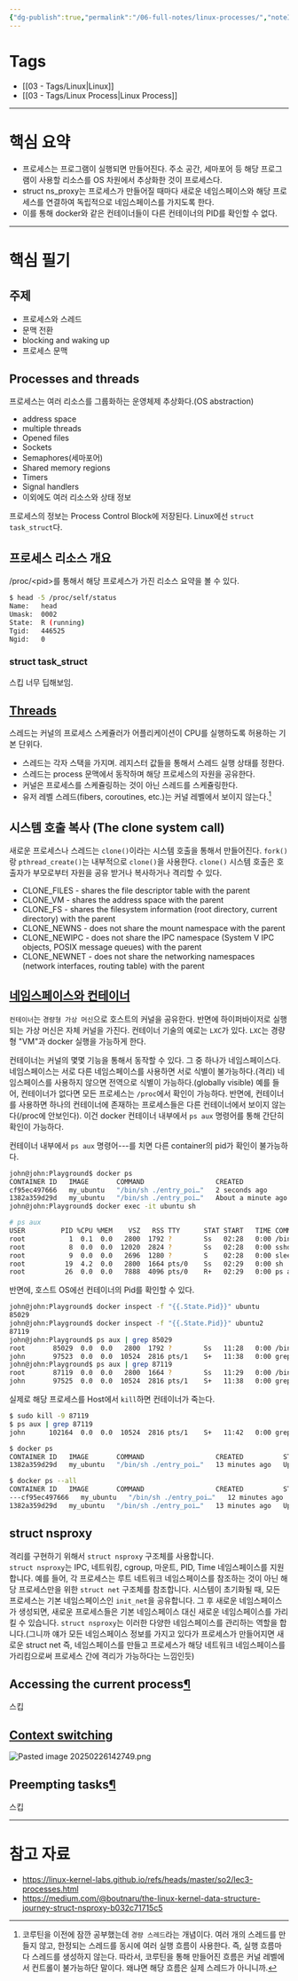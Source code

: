 ```yaml
---
{"dg-publish":true,"permalink":"/06-full-notes/linux-processes/","noteIcon":""}
---
```


# Tags
- [[03 - Tags/Linux\|Linux]]
- [[03 - Tags/Linux Process\|Linux Process]]
---
# 핵심 요약
- 프로세스는 프로그램이 실행되면 만들어진다. 주소 공간, 세마포어 등 해당 프로그램이 사용할 리소스를 OS 차원에서 추상화한 것이 프로세스다.
- struct ns_proxy는 프로세스가 만들어질 때마다 새로운 네임스페이스와 해당 프로세스를 연결하여 독립적으로 네임스페이스를 가지도록 한다.
- 이를 통해 docker와 같은 컨테이너들이 다른 컨테이너의 PID를 확인할 수 없다.
---
# 핵심 필기
## 주제
- 프로세스와 스레드
- 문맥 전환
- blocking and waking up
- 프로세스 문맥
## Processes and threads
프로세스는 여러 리소스를 그룹화하는 운영체제 추상화다.(OS abstraction)
- address space
- multiple threads
- Opened files
- Sockets
- Semaphores(세마포어)
- Shared memory regions
- Timers
- Signal handlers
- 이외에도 여러 리소스와 상태 정보

프로세스의 정보는 Process Control Block에 저장된다. Linux에선 `struct task_struct`다.

## 프로세스 리소스 개요
/proc/\<pid\>를 통해서 해당 프로세스가 가진 리소스 요약을 볼 수 있다.
``` bash
$ head -5 /proc/self/status
Name:   head
Umask:  0002
State:  R (running)
Tgid:   446525
Ngid:   0
```
### struct task_struct
스킵 너무 딥해보임.
## [Threads](https://linux-kernel-labs.github.io/refs/heads/master/so2/lec3-processes.html#threads)
스레드는 커널의 프로세스 스케쥴러가 어플리케이션이 CPU를 실행하도록 허용하는 기본 단위다.
- 스레드는 각자 스택을 가지며. 레지스터 값들을 통해서 스레드 실행 상태를 정한다.
- 스레드는 process 문맥에서 동작하며 해당 프로세스의 자원을 공유한다.
- 커널은 프로세스를 스케쥴링하는 것이 아닌 스레드를 스케쥴링한다.
- 유저 레벨 스레드(fibers, coroutines, etc.)는 커널 레벨에서 보이지 않는다.[^1]
## 시스템 호출 복사 (The clone system call)
새로운 프로세스나 스레드는 `clone()`이라는 시스템 호출을 통해서 만들어진다.
`fork()`랑 `pthread_create()`는 내부적으로 `clone()`을 사용한다.
`clone()` 시스템 호출은 호출자가 부모로부터 자원을 공유 받거나 복사하거나 격리할 수 있다.
- CLONE_FILES - shares the file descriptor table with the parent
- CLONE_VM - shares the address space with the parent
- CLONE_FS - shares the filesystem information (root directory, current directory) with the parent
- CLONE_NEWNS - does not share the mount namespace with the parent
- CLONE_NEWIPC - does not share the IPC namespace (System V IPC objects, POSIX message queues) with the parent
- CLONE_NEWNET - does not share the networking namespaces (network interfaces, routing table) with the parent
## [네임스페이스와 컨테이너](https://linux-kernel-labs.github.io/refs/heads/master/so2/lec3-processes.html#namespaces-and-containers)
`컨테이너`는 `경량형 가상 머신`으로 호스트의 커널을 공유한다. 반면에 하이퍼바이저로 실행되는 가상 머신은 자체 커널을 가진다.
컨테이너 기술의 예로는 `LXC`가 있다. `LXC`는 경량형 "VM"과 docker 실행을 가능하게 한다. 

컨테이너는 커널의 몇몇 기능을 통해서 동작할 수 있다. 그 중 하나가 네임스페이스다.
네임스페이스는 서로 다른 네임스페이스를 사용하면 서로 식별이 불가능하다.(격리) 네임스페이스를 사용하지 않으면 전역으로 식별이 가능하다.(globally visible)
예를 들어, 컨테이너가 없다면 모든 프로세스는 `/proc`에서 확인이 가능하다.
반면에, 컨테이너를 사용하면 하나의 컨테이너에 존재하는 프로세스들은 다른 컨테이너에서 보이지 않는다(/proc에 안보인다).
이건 docker 컨테이너 내부에서 `ps aux` 명령어를 통해 간단히 확인이 가능하다.

컨테이너 내부에서 `ps aux` 명령어---를 치면 다른 container의 pid가 확인이 불가능하다.
``` bash
john@john:Playground$ docker ps
CONTAINER ID   IMAGE       COMMAND                  CREATED              STATUS              PORTS            NAMES
cf95ec497666   my_ubuntu   "/bin/sh ./entry_poi…"   2 seconds ago        Up 1 second         22/tcp, 80/tcp   ubuntu2
1382a359d29d   my_ubuntu   "/bin/sh ./entry_poi…"   About a minute ago   Up About a minute   22/tcp, 80/tcp   ubuntu
john@john:Playground$ docker exec -it ubuntu sh

# ps aux
USER         PID %CPU %MEM    VSZ   RSS TTY      STAT START   TIME COMMAND
root           1  0.1  0.0   2800  1792 ?        Ss   02:28   0:00 /bin/sh ./entry_point.sh
root           8  0.0  0.0  12020  2824 ?        Ss   02:28   0:00 sshd: sshd [listener] 0 of 10-100 startups
root           9  0.0  0.0   2696  1280 ?        S    02:28   0:00 sleep infinity
root          19  4.2  0.0   2800  1664 pts/0    Ss   02:29   0:00 sh
root          26  0.0  0.0   7888  4096 pts/0    R+   02:29   0:00 ps aux
```

반면에, 호스트 OS에선 컨테이너의 Pid를 확인할 수 있다.
``` bash
john@john:Playground$ docker inspect -f "{{.State.Pid}}" ubuntu
85029
john@john:Playground$ docker inspect -f "{{.State.Pid}}" ubuntu2
87119
john@john:Playground$ ps aux | grep 85029
root       85029  0.0  0.0   2800  1792 ?        Ss   11:28   0:00 /bin/sh ./entry_point.sh
john       97523  0.0  0.0  10524  2816 pts/1    S+   11:38   0:00 grep --color=auto 85029
john@john:Playground$ ps aux | grep 87119
root       87119  0.0  0.0   2800  1664 ?        Ss   11:29   0:00 /bin/sh ./entry_point.sh
john       97525  0.0  0.0  10524  2816 pts/1    S+   11:38   0:00 grep --color=auto 87119
```

실제로 해당 프로세스를 Host에서 `kill`하면 컨테이너가 죽는다.
``` bash
$ sudo kill -9 87119
$ ps aux | grep 87119
john      102164  0.0  0.0  10524  2816 pts/1    S+   11:42   0:00 grep --color=auto 87119

$ docker ps
CONTAINER ID   IMAGE       COMMAND                  CREATED          STATUS          PORTS            NAMES
1382a359d29d   my_ubuntu   "/bin/sh ./entry_poi…"   13 minutes ago   Up 13 minutes   22/tcp, 80/tcp   ubuntu

$ docker ps --all
CONTAINER ID   IMAGE       COMMAND                  CREATED          STATUS                        PORTS            NAMES
---cf95ec497666   my_ubuntu   "/bin/sh ./entry_poi…"   12 minutes ago   Exited (137) 12 seconds ago                    ubuntu2
1382a359d29d   my_ubuntu   "/bin/sh ./entry_poi…"   13 minutes ago   Up 13 minutes                 22/tcp, 80/tcp   ubuntu
```

## struct nsproxy
격리를 구현하기 위해서 `struct nsproxy` 구조체를 사용합니다.  
`struct nsproxy`는 IPC, 네트워킹, cgroup, 마운트, PID, Time 네임스페이스를 지원합니다. 
예를 들어, 각 프로세스는 루트 네트워크 네임스페이스를 참조하는 것이 아닌 해당 프로세스만을 위한 `struct net` 구조체를 참조합니다.
시스템이 초기화될 때, 모든 프로세스는 기본 네임스페이스인 `init_net`을 공유합니다. 
그 후 새로운 네임스페이스가 생성되면, 새로운 프로세스들은 기본 네임스페이스 대신 새로운 네임스페이스를 가리킬 수 있습니다.
`struct nsproxy`는 이러한 다양한 네임스페이스를 관리하는 역할을 합니다.(그니까 얘가 모든 네임스페이스 정보를 가지고 있다가 프로세스가 만들어지면 새로운 struct net 즉, 네임스페이스를 만들고 프로세스가 해당 네트워크 네임스페이스를 가리킴으로써 프로세스 간에 격리가 가능하다는 느낌인듯)
## Accessing the current process[¶](https://linux-kernel-labs.github.io/refs/heads/master/so2/lec3-processes.html#accessing-the-current-process "Permalink to this headline")
스킵
## [Context switching](https://linux-kernel-labs.github.io/refs/heads/master/so2/lec3-processes.html#context-switching)
![Pasted image 20250226142749.png](/img/user/image/Pasted%20image%2020250226142749.png)
## Preempting tasks[¶](https://linux-kernel-labs.github.io/refs/heads/master/so2/lec3-processes.html#preempting-tasks "Permalink to this headline")
스킵

---
# 참고 자료
- https://linux-kernel-labs.github.io/refs/heads/master/so2/lec3-processes.html
- https://medium.com/@boutnaru/the-linux-kernel-data-structure-journey-struct-nsproxy-b032c71715c5

[^1]: 코루틴을 이전에 잠깐 공부했는데 `경량 스레드`라는 개념이다. 여러 개의 스레드를 만들지 않고, 한정되는 스레드를 동시에 여러 실행 흐름이 사용한다. 즉, 실행 흐름마다 스레드를 생성하지 않는다. 따라서, 코루틴을 통해 만들어진 흐름은 커널 레벨에서 컨트롤이 불가능하단 말이다. 왜냐면 해당 흐름은 실제 스레드가 아니니까.